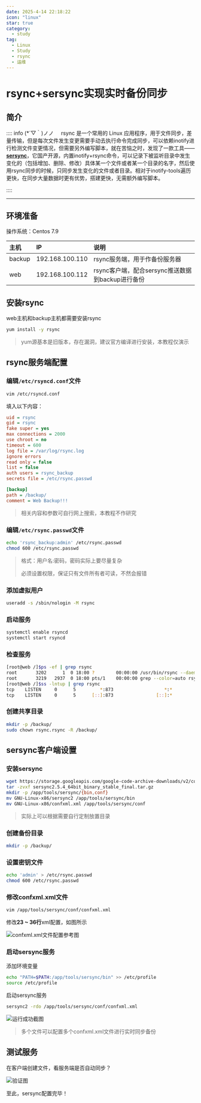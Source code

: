 ```yaml
---
date: 2025-4-14 22:18:22
icon: "linux"
star: true
category:
  - study
tag:
  - Linux
  - Study
  - rsync
  - 运维
---
```

# rsync+sersync实现实时备份同步

## 简介

:::: info (*´▽｀)ノノ
   &nbsp;&nbsp;&nbsp;&nbsp;rsync 是一个常用的 Linux 应用程序，用于文件同步，差量传输，但是每次文件发生变更需要手动去执行命令完成同步，可以依赖inotify进行检测文件变更情况，但需要另外编写脚本，就在苦恼之时，发现了一款工具——**[sersync](https://github.com/wsgzao/sersync)**，它国产开源，内置inotify+rsync命令，可以记录下被监听目录中发生变化的（包括增加、删除、修改）具体某一个文件或者某一个目录的名字，然后使用rsync同步的时候，只同步发生变化的文件或者目录。相对于inotify-tools遍历更快，在同步大量数据时更有优势，搭建更快，无需额外编写脚本。

::::

------



## 环境准备

操作系统：Centos 7.9

| 主机   | IP              | 说明                                             |
| :----- | :-------------- | :----------------------------------------------- |
| backup | 192.168.100.110 | rsync服务端，用于作备份服务器                    |
| web    | 192.168.100.112 | rsync客户端，配合sersync推送数据到backup进行备份 |

## 安装rsync

web主机和backup主机都需要安装rsync

```bash
yum install -y rsync
```

> yum源基本是旧版本，存在漏洞，建议官方编译进行安装，本教程仅演示

## rsync服务端配置

### 编辑`/etc/rsyncd.conf`文件

```bash
vim /etc/rsyncd.conf
```

填入以下内容：

```ini
uid = rsync
gid = rsync
fake super = yes
max connections = 2000
use chroot = no
timeout = 600
log file = /var/log/rsync.log
ignore errors
read only = false
list = false
auth users = rsync_backup
secrets file = /etc/rsync.passwd

[backup]
path = /backup/
comment = Web Backup!!!
```

> 相关内容和参数可自行网上搜索，本教程不作研究

### 编辑`/etc/rsync.passwd`文件

```bash
echo 'rsync_backup:admin' /etc/rsync.passwd
chmod 600 /etc/rsync.passwd
```

> 格式：用户名:密码，密码实际上要尽量复杂
>
> 必须设置权限，保证只有文件所有者可读，不然会报错

### 添加虚拟用户

```bash
useradd -s /sbin/nologin -M rsync
```

### 启动服务

```bash
systemctl enable rsyncd 
systemctl start rsyncd
```

### 检查服务

```bash
[root@web /]$ps -ef | grep rsync
root       3202      1  0 18:00 ?        00:00:00 /usr/bin/rsync --daemon --no-detach
root       3219   2937  0 18:00 pts/1    00:00:00 grep --color=auto rsync
[root@web /]$ss -lntup | grep rsync
tcp    LISTEN     0      5         *:873                   *:*                   users:(("rsync",pid=3202,fd=3))
tcp    LISTEN     0      5      [::]:873                [::]:*                   users:(("rsync",pid=3202,fd=5))
```

### 创建共享目录

```bash
mkdir -p /backup/
sudo chown rsync.rsync -R /backup/
```

## sersync客户端设置

### 安装sersync

```bash
wget https://storage.googleapis.com/google-code-archive-downloads/v2/code.google.com/sersync/sersync2.5.4_64bit_binary_stable_final.tar.gz
tar -zvxf sersync2.5.4_64bit_binary_stable_final.tar.gz
mkdir -p /app/tools/sersync/{bin,conf}
mv GNU-Linux-x86/sersync2 /app/tools/sersync/bin
mv GNU-Linux-x86/confxml.xml /app/tools/sersync/conf
```

> 实际上可以根据需要自行定制放置目录

### 创建备份目录

```bash
mkdir -p /backup/
```

### 设置密钥文件

```bash
echo 'admin' > /etc/rsync.passwd
chmod 600 /etc/rsync.passwd
```

### 修改confxml.xml文件

```bash
vim /app/tools/sersync/conf/confxml.xml
```

修改**23 ~ 36行**xml配置，如图所示

![confxml.xml文件配置参考图](https://s21.ax1x.com/2025/04/14/pEWhOGd.png)

### 启动sersync服务

添加环境变量

```bash
echo "PATH=$PATH:/app/tools/sersync/bin" >> /etc/profile
source /etc/profile
```

启动sersync服务

```bash
sersync2 -rdo /app/tools/sersync/conf/confxml.xml
```

![运行成功截图](https://s21.ax1x.com/2025/04/14/pEW4uZT.png)

> 多个文件可以配置多个confxml.xml文件进行实时同步备份

## 测试服务

在客户端创建文件，看服务端是否自动同步？

![验证图](https://s21.ax1x.com/2025/04/14/pEW45Wj.png)

至此，sersync配置完毕！
